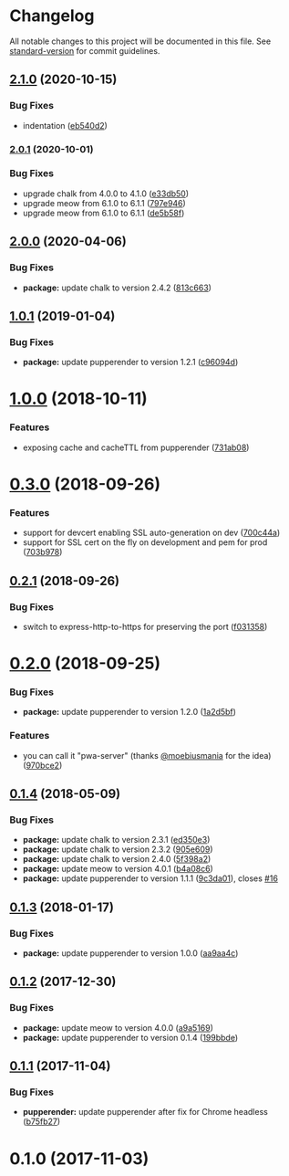 # Changelog

All notable changes to this project will be documented in this file. See [standard-version](https://github.com/conventional-changelog/standard-version) for commit guidelines.

## [2.1.0](https://github.com/LasaleFamine/http-server-pwa/compare/v2.0.1...v2.1.0) (2020-10-15)


### Bug Fixes

* indentation ([eb540d2](https://github.com/LasaleFamine/http-server-pwa/commit/eb540d298340969fe44eb65defddda2370e96048))

### [2.0.1](https://github.com/LasaleFamine/http-server-pwa/compare/v2.0.0...v2.0.1) (2020-10-01)


### Bug Fixes

* upgrade chalk from 4.0.0 to 4.1.0 ([e33db50](https://github.com/LasaleFamine/http-server-pwa/commit/e33db5055fdb362cf1b7cffe1629bed1d3070322))
* upgrade meow from 6.1.0 to 6.1.1 ([797e946](https://github.com/LasaleFamine/http-server-pwa/commit/797e94688ce18a38d3393faf51dadcd48c2b7b69))
* upgrade meow from 6.1.0 to 6.1.1 ([de5b58f](https://github.com/LasaleFamine/http-server-pwa/commit/de5b58f778c3bdc226f21d63c94abaa15826449b))

## [2.0.0](https://github.com/LasaleFamine/http-server-pwa/compare/v1.0.1...v2.0.0) (2020-04-06)


### Bug Fixes

* **package:** update chalk to version 2.4.2 ([813c663](https://github.com/LasaleFamine/http-server-pwa/commit/813c663ce72fb9e04debafdcd3a0a11f5ce0abe1))

<a name="1.0.1"></a>
## [1.0.1](https://github.com/LasaleFamine/http-server-pwa/compare/v1.0.0...v1.0.1) (2019-01-04)


### Bug Fixes

* **package:** update pupperender to version 1.2.1 ([c96094d](https://github.com/LasaleFamine/http-server-pwa/commit/c96094d))



<a name="1.0.0"></a>
# [1.0.0](https://github.com/LasaleFamine/http-server-pwa/compare/v0.3.0...v1.0.0) (2018-10-11)


### Features

* exposing cache and cacheTTL from pupperender ([731ab08](https://github.com/LasaleFamine/http-server-pwa/commit/731ab08))



<a name="0.3.0"></a>
# [0.3.0](https://github.com/LasaleFamine/http-server-pwa/compare/v0.2.1...v0.3.0) (2018-09-26)


### Features

* support for devcert enabling SSL auto-generation on dev ([700c44a](https://github.com/LasaleFamine/http-server-pwa/commit/700c44a))
* support for SSL cert on the fly on development and pem for prod ([703b978](https://github.com/LasaleFamine/http-server-pwa/commit/703b978))



<a name="0.2.1"></a>
## [0.2.1](https://github.com/LasaleFamine/http-server-pwa/compare/v0.2.0...v0.2.1) (2018-09-26)


### Bug Fixes

* switch to express-http-to-https for preserving the port ([f031358](https://github.com/LasaleFamine/http-server-pwa/commit/f031358))



<a name="0.2.0"></a>
# [0.2.0](https://github.com/LasaleFamine/http-server-pwa/compare/v0.1.4...v0.2.0) (2018-09-25)


### Bug Fixes

* **package:** update pupperender to version 1.2.0 ([1a2d5bf](https://github.com/LasaleFamine/http-server-pwa/commit/1a2d5bf))


### Features

* you can call it "pwa-server" (thanks [@moebiusmania](https://github.com/moebiusmania) for the idea) ([970bce2](https://github.com/LasaleFamine/http-server-pwa/commit/970bce2))



<a name="0.1.4"></a>
## [0.1.4](https://github.com/LasaleFamine/http-server-pwa/compare/v0.1.3...v0.1.4) (2018-05-09)


### Bug Fixes

* **package:** update chalk to version 2.3.1 ([ed350e3](https://github.com/LasaleFamine/http-server-pwa/commit/ed350e3))
* **package:** update chalk to version 2.3.2 ([905e609](https://github.com/LasaleFamine/http-server-pwa/commit/905e609))
* **package:** update chalk to version 2.4.0 ([5f398a2](https://github.com/LasaleFamine/http-server-pwa/commit/5f398a2))
* **package:** update meow to version 4.0.1 ([b4a08c6](https://github.com/LasaleFamine/http-server-pwa/commit/b4a08c6))
* **package:** update pupperender to version 1.1.1 ([9c3da01](https://github.com/LasaleFamine/http-server-pwa/commit/9c3da01)), closes [#16](https://github.com/LasaleFamine/http-server-pwa/issues/16)



<a name="0.1.3"></a>
## [0.1.3](https://github.com/LasaleFamine/http-server-pwa/compare/v0.1.2...v0.1.3) (2018-01-17)


### Bug Fixes

* **package:** update pupperender to version 1.0.0 ([aa9aa4c](https://github.com/LasaleFamine/http-server-pwa/commit/aa9aa4c))



<a name="0.1.2"></a>
## [0.1.2](https://github.com/LasaleFamine/http-server-pwa/compare/v0.1.1...v0.1.2) (2017-12-30)


### Bug Fixes

* **package:** update meow to version 4.0.0 ([a9a5169](https://github.com/LasaleFamine/http-server-pwa/commit/a9a5169))
* **package:** update pupperender to version 0.1.4 ([199bbde](https://github.com/LasaleFamine/http-server-pwa/commit/199bbde))



<a name="0.1.1"></a>
## [0.1.1](https://github.com/LasaleFamine/http-server-pwa/compare/v0.1.0...v0.1.1) (2017-11-04)


### Bug Fixes

* **pupperender:** update pupperender after fix for Chrome headless ([b75fb27](https://github.com/LasaleFamine/http-server-pwa/commit/b75fb27))



<a name="0.1.0"></a>
# 0.1.0 (2017-11-03)
